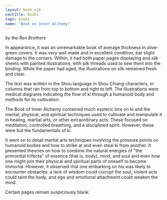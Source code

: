 ```yaml
---
layout: book.njk
navtitle: Books
tags: books
name: "Book on Inner Alchemy"
---
```

*by the Ren Brothers*

In appearance, it was an unremarkable book of average thickness in olive-green covers. It was very well made and in excellent condition, bar slight damage to the corners. Within, it had both paper pages displaying and silk sheets with painted illustrations, with silk threads used to sew them into the binding. While the paper had aged, the illustrations on silk remained fresh and clear.

The text was written in the Shou language in Shou Chiang characters, in columns that ran from top to bottom and right to left. The illustrations were medical diagrams indicating the flow of ki through a humanoid body and methods for its cultivation.

The Book of Inner Alchemy contained much esoteric lore on ki and the mental, physical, and spiritual techniques used to cultivate and manipulate it in healing, martial arts, or other extraordinary acts. These focused on meditation, controlled breathing, and a disciplined spirit. However, these were but the fundamentals of ki.

It went on to detail martial arts techniques involving the pressure points on humanoid bodies and how to strike at and even steal ki from another. It presented theories on how to combine the natural energies of "the primordial trifecta" of essence (that is, body), mind, and soul and even how one might join their physical and spiritual parts of oneself to become immortal. However, it observed that one embarking on his was likely to encounter obstacles: a lack of wisdom could corrupt the soul, violent acts could taint the body, and ego and emotional attachment could weaken the mind.

Certain pages remain suspiciously blank.
